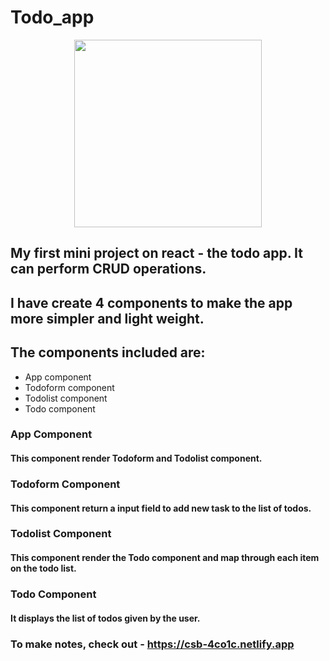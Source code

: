 # Todo_app

<p align="center"><img src ="https://rawcdn.githack.com/gomathiaravindan/Todo_list_app/5a26861c2c790f00da2882a60e6f7ccaf3e4c7fb/todo.jpg" width="300" height="300"></p>

## My first mini project on react - the todo app. It can perform CRUD operations.

## I have create 4 components to make the app more simpler and light weight.

## The components included are:
 
 * App component 
 * Todoform component 
 * Todolist component 
 * Todo component 
 
### App Component

#### This component render Todoform and Todolist component.

### Todoform Component

#### This component return a input field to add new task to the list of todos.

### Todolist Component

#### This component render the Todo component and map through each item on the todo list.

### Todo Component

#### It displays the list of todos given by the user.

### To make notes, check out - https://csb-4co1c.netlify.app

